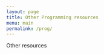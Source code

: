 ```yaml
---
layout: page
title: Other Programming resources
menu: main
permalink: /prog/
---
```


Other resources


